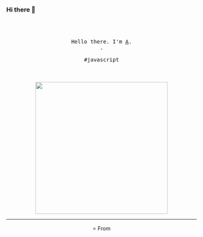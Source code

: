 ### Hi there 👋

<!--
**n-e-o-n-7/n-e-o-n-7** is a ✨ _special_ ✨ repository because its `README.md` (this file) appears on your GitHub profile.

Here are some ideas to get you started:

- 🔭 I’m currently working on ...
- 🌱 I’m currently learning ...
- 👯 I’m looking to collaborate on ...
- 🤔 I’m looking for help with ...
- 💬 Ask me about ...
- 📫 How to reach me: ...
- 😄 Pronouns: ...
- ⚡ Fun fact: ...
-->

<p align="center">
  <br>
  <br>
  <br>
  <samp>Hello there. I'm <a href="">A</a>.<br> .<br><br>#javascript</samp>
  <br>
  <br>
  <br>
  <br>
  <img src="" width="350" />
</p>

------------
<p align="center">⭐️ From <a href=""></a></p>
